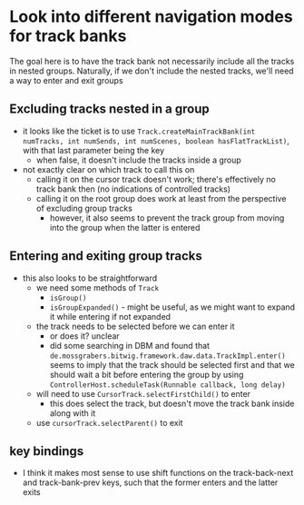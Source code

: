 # Look into different navigation modes for track banks

The goal here is to have the track bank not necessarily include all the tracks in nested groups. Naturally, if we don't include the nested tracks, we'll need a way to enter and exit groups

## Excluding tracks nested in a group
- it looks like the ticket is to use `Track.createMainTrackBank(int numTracks, int numSends, int numScenes, boolean hasFlatTrackList)`, with that last parameter being the key
  - when false, it doesn't include the tracks inside a group
- not exactly clear on which track to call this on
  - calling it on the cursor track doesn't work; there's effectively no track bank then (no indications of controlled tracks)
  - calling it on the root group does work at least from the perspective of excluding group tracks
    - however, it also seems to prevent the track group from moving into the group when the latter is entered

## Entering and exiting group tracks
- this also looks to be straightforward
  - we need some methods of `Track`
    - `isGroup()`
    - `isGroupExpanded()` - might be useful, as we might want to expand it while entering if not expanded
  - the track needs to be selected before we can enter it
    - or does it? unclear
    - did some searching in DBM and found that `de.mossgrabers.bitwig.framework.daw.data.TrackImpl.enter()` seems to imply that the track should be selected first and that we should wait a bit before entering the group by using `ControllerHost.scheduleTask(Runnable callback, long delay)`
  - will need to use `CursorTrack.selectFirstChild()` to enter
    - this does select the track, but doesn't move the track bank inside along with it
  - use `cursorTrack.selectParent()` to exit

## key bindings
- I think it makes most sense to use shift functions on the track-back-next and track-bank-prev keys, such that the former enters and the latter exits